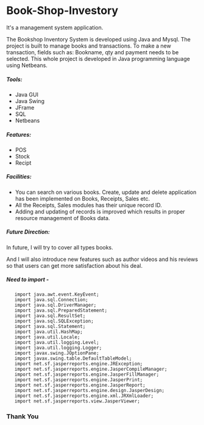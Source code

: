 # Book-Shop-Investory
It's a management system application.

The Bookshop Inventory System is developed using Java and Mysql. The project is built to manage books and transactions. To make a new transaction, fields such as: Bookname, qty and payment needs to be selected.
This whole project is developed in Java programming language using Netbeans.

##### Tools:
 - Java GUI
 - Java Swing
 - JFrame
 - SQL
 - Netbeans

##### Features:
* POS
* Stock
* Recipt

##### Facilities:
+ You can search on various books. Create, update and delete application has been implemented on Books, Receipts, Sales etc.
+ All the Receipts, Sales modules has their unique record ID.
+ Adding and updating of records is improved which results in proper resource management of Books data.

##### Future Direction:
 In future, I will try to cover all types books.
 
 And I will also introduce new features such as author videos and his reviews so that users can get more satisfaction about his deal.
 
 
 
 ##### Need to import -
       import java.awt.event.KeyEvent;
       import java.sql.Connection;
       import java.sql.DriverManager;
       import java.sql.PreparedStatement;
       import java.sql.ResultSet;
       import java.sql.SQLException;
       import java.sql.Statement;
       import java.util.HashMap;
       import java.util.Locale;
       import java.util.logging.Level;
       import java.util.logging.Logger;
       import javax.swing.JOptionPane;
       import javax.swing.table.DefaultTableModel;
       import net.sf.jasperreports.engine.JRException;
       import net.sf.jasperreports.engine.JasperCompileManager;
       import net.sf.jasperreports.engine.JasperFillManager;
       import net.sf.jasperreports.engine.JasperPrint;
       import net.sf.jasperreports.engine.JasperReport;
       import net.sf.jasperreports.engine.design.JasperDesign;
       import net.sf.jasperreports.engine.xml.JRXmlLoader;
       import net.sf.jasperreports.view.JasperViewer; 
       
       
### Thank You

